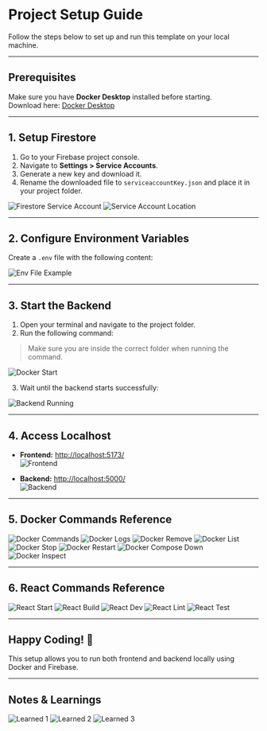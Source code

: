 # Project Setup Guide

Follow the steps below to set up and run this template on your local machine.

---

## Prerequisites

Make sure you have **Docker Desktop** installed before starting.  
Download here: [Docker Desktop](https://www.docker.com/products/docker-desktop/)

---

## 1. Setup Firestore

1. Go to your Firebase project console.
2. Navigate to **Settings > Service Accounts**.
3. Generate a new key and download it.
4. Rename the downloaded file to `serviceaccountKey.json` and place it in your project folder.

![Firestore Service Account](https://github.com/user-attachments/assets/1ca518db-d301-4c8f-8a82-a7f79115563a)
![Service Account Location](https://github.com/user-attachments/assets/b7ff5ed9-1f0c-4b35-a1a3-f4b25811f1ec)

---

## 2. Configure Environment Variables

Create a `.env` file with the following content:


![Env File Example](https://github.com/user-attachments/assets/66293741-7781-43c5-b506-bb4aa8b2f382)

---

## 3. Start the Backend

1. Open your terminal and navigate to the project folder.
2. Run the following command:


> Make sure you are inside the correct folder when running the command.

![Docker Start](https://github.com/user-attachments/assets/895240b0-78d9-4a88-b7e3-ab6638089de5)

3. Wait until the backend starts successfully:

![Backend Running](https://github.com/user-attachments/assets/67783910-baa4-43da-adb3-702a54b2180f)

---

## 4. Access Localhost

- **Frontend:** [http://localhost:5173/](http://localhost:5173/)  
  ![Frontend](https://github.com/user-attachments/assets/794e6c76-5b65-4894-a9fc-f52b176ba551)

- **Backend:** [http://localhost:5000/](http://localhost:5000/)  
  ![Backend](https://github.com/user-attachments/assets/5667c48c-e703-49de-a13f-9030d89fb466)

---

## 5. Docker Commands Reference

![Docker Commands](https://github.com/user-attachments/assets/bd030a48-a959-41d4-8551-81cbaa5a9a6f)
![Docker Logs](https://github.com/user-attachments/assets/80e8d056-d974-4b2c-a3f5-4a17cfcc640c)
![Docker Remove](https://github.com/user-attachments/assets/9b8c4303-9c97-4ba6-9638-8637c6727a8f)
![Docker List](https://github.com/user-attachments/assets/b1f53e03-b61f-47ef-94f5-a7643ffe3005)
![Docker Stop](https://github.com/user-attachments/assets/172b82d9-33d8-4b54-a6ab-94875eef75a0)
![Docker Restart](https://github.com/user-attachments/assets/53b9b0af-62ca-4da5-b41c-fe622375e34b)
![Docker Compose Down](https://github.com/user-attachments/assets/07602e68-313d-4b3a-8ace-8bd5bf28c888)
![Docker Inspect](https://github.com/user-attachments/assets/f0c52811-f81d-49ed-a814-78df57702d7e)

---

## 6. React Commands Reference

![React Start](https://github.com/user-attachments/assets/1775c333-2e54-49bc-94e9-a9fe4f75814d)
![React Build](https://github.com/user-attachments/assets/2ed5e25d-dfb9-4ea3-b639-f71f8a72411d)
![React Dev](https://github.com/user-attachments/assets/221af91b-40e7-45ae-bfb3-e822f49a3637)
![React Lint](https://github.com/user-attachments/assets/9a982381-c3ad-455f-a071-825f8c8556ef)
![React Test](https://github.com/user-attachments/assets/22d46508-73b0-42e4-b250-bbf975867897)

---

## Happy Coding! 🎉

This setup allows you to run both frontend and backend locally using Docker and Firebase.

---

## Notes & Learnings

![Learned 1](https://github.com/user-attachments/assets/a88ca6de-5387-45d5-b0e9-1b83d68dd892)
![Learned 2](https://github.com/user-attachments/assets/e718547a-bb3a-4644-8335-82e4aaebb24f)
![Learned 3](https://github.com/user-attachments/assets/d0b6a01f-031b-4b22-b5e1-03c29159b9b0)
